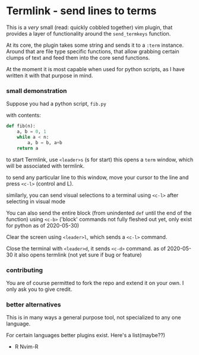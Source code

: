 # Termlink - send lines to terms

This is a *very* small (read: quickly cobbled together) vim plugin, that 
provides a layer of functionality around the `send_termkeys` function.

At its core, the plugin takes some string and sends it to a `:term` instance.
Around that are file type specific functions, that allow grabbing certain 
clumps of text and feed them into the core send functions.

At the moment it is most capable when used for python scripts, as I have 
written it with that purpose in mind.

### small demonstration

Suppose you had a python script, `fib.py`

with contents:

```python
def fib(n):
    a, b = 0, 1
    while a < n:
        a, b = b, a+b
    return a
```

to start Termlink, use `<leader>s` (s for start)
this opens a `term` window, which will be associated with termlink.

to send any particular line to this window, move your cursor to the line and 
press `<c-l>` (control and L).

similarly, you can send visual selections to a terminal using `<c-l>` after
selecting in visual mode

You can also send the entire block (from unindented `def` until the end of the 
function) using `<c-b>`
('block' commands not fully fleshed out yet, only exist for python as of 2020-05-30)

Clear the screen using `<leader>l`, which sends a `<c-l>` command.

Close the terminal with `<leader>d`, it sends `<c-d>` command.
as of 2020-05-30 it also opens termlink (not yet sure if bug or feature)


### contributing

You are of course permitted to fork the repo and extend it on your own.
I only ask you to give credit.

### better alternatives

This is in many ways a general purpose tool, not specialized to any one 
language.

For certain languages better plugins exist. Here's a list(maybe??)

- R     Nvim-R
